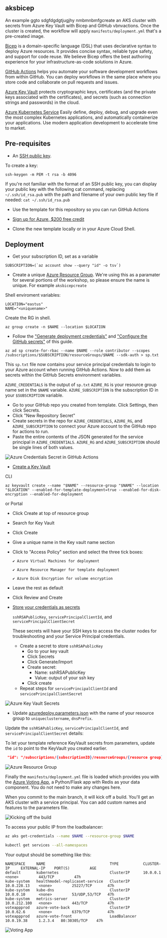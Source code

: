## aksbicep

An example ggto sdgfdgdgtjugjhy nmbmnbmfgcreate an AKS cluster with secrets from Azure Key Vault with Bicep and GitHub     vbnvactions.  Once the cluster is created, the workflow will apply `manifests/deployment.yml` that's a pre-created image.

[Bicep](https://cda.ms/2nH) is a domain-specific language (DSL) that uses declarative syntax to deploy Azure resources. It provides concise syntax, reliable type safety, and support for code reuse. We believe Bicep offers the best authoring experience for your infrastructure-as-code solutions in Azure.

[GitHub Actions](https://cda.ms/2nJ) helps you automate your software development workflows from within GitHub. You can deploy workflows in the same place where you store code and collaborate on pull requests and issues.

[Azure Key Vault](https://cda.ms/2nK) protects cryptographic keys, certificates (and the private keys associated with the certificates), and secrets (such as connection strings and passwords) in the cloud.

[Azure Kubernetes Service](https://cda.ms/2Kk) Easily define, deploy, debug, and upgrade even the most complex Kubernetes applications, and automatically containerize your applications. Use modern application development to accelerate time to market.

## Pre-requisites

* An [SSH public key](https://cda.ms/2nD).

To create a key:

`ssh-keygen -m PEM -t rsa -b 4096`

If you're not familiar with the format of an SSH public key, you can display your public key with the following cat command, replacing `~/.ssh/id_rsa.pub` with the path and filename of your own public key file if needed:
`cat ~/.ssh/id_rsa.pub`

* Use the template for this repository so you can run GitHub Actions

* [Sign up for Azure, $200 free credit](https://cda.ms/2kz)

* Clone the new template locally or in your Azure Cloud Shell.

## Deployment


* Get your subscription ID, set as a variable

```
SUBSCRIPTION=(`az account show --query "id" -o tsv`)
```

* Create a unique [Azure Resource Group](https://cda.ms/2nG). We're using this as a paramater for several portions of the workshop, so please ensure the name is unique.  For example `aksbicepcreate`

Shell enviroment variables:

```
LOCATION="eastus"
NAME="<uniquename>"
```

Create the RG in shell.

`az group create -n $NAME --location $LOCATION`

* Follow the ["Generate deployment credentials"](https://cda.ms/2kx) and ["Configure the GitHub secrets"](https://cda.ms/2ky) of this guide.  

`az ad sp create-for-rbac --name $NAME --role contributor --scopes /subscriptions/$SUBSCRIPTION/resourceGroups/$NAME --sdk-auth > sp.txt` 

This `sp.txt` file now contains your service principal credentials to login to your Azure account when running GitHub Actions.  Now to add them as secrets within the GitHub Secrets environment variables.

`AZURE_CREDENTIALS` is the output of `sp.txt`
`AZURE_RG` is your resource group name set in the `$NAME` variable.
`AZURE_SUBSCRIPTION` is the subscription ID in your `$SUBSCRIPTION` variable.

* Go to your GitHub repo you created from template. Click Settings, then click Secrets.
* Click "New Repository Secret"
* Create secrets in the repo for `AZURE_CREDENTIALS`, `AZURE_RG`, and `AZURE_SUBSCRIPTION` to connect your Azure account to the GitHub repo for actions to run.
* Paste the entire contents of the JSON generated for the service principal in `AZURE_CREDENTIALS`.  `AZURE_RG` and `AZURE_SUBSCRIPTION` should be single lines of both values. 

![Azure Credentials Secret in GitHub Actions](images/credentials.png)

* [Create a Key Vault](https://cda.ms/2kB)

CLI

`az keyvault create --name "$NAME" --resource-group "$NAME" --location "$LOCATION" --enabled-for-template-deployment=true --enabled-for-disk-encryption --enabled-for-deployment`

or Portal

  * Click Create at top of resource group
  * Search for Key Vault
  * Click Create
  * Give a unique name in the Key vault name section
  * Click to "Access Policy" section and select the three tick boxes:

        ✔️ Azure Virtual Machines for deployment

        ✔️ Azure Resource Manager for template deployment

        ✔️ Azure Disk Encryption for volume encryption

  * Leave the rest as default
  * Click Review and Create

* [Store your credentials as secrets](https://cda.ms/2kC)

    `sshRSAPublicKey`,
    `servicePrincipalClientId`,
    and `servicePrincipalClientSecret`

    These secrets will have your SSH keys to access the cluster nodes for troubleshooting and your Service Principal credentials.

  * Create a secret to store `sshRSAPublicKey`
    * Go to your key vault
    * Click Secrets
    * Click Generate/Import
    * Create secret:
      * Name: sshRSAPublicKey
      * Value: output of your ssh key
    * Click create
  * Repeat steps for `servicePrincipalClientId` and `servicePrincipalClientSecret`

![Azure Key Vault Secrets](images/key-vault_2.png)

* Update [azuredeploy.parameters.json](https://github.com/jaydestro/aks_bicep_template/blob/main/azuredeploy.parameters.json) with  the name of your resource group to `uniqueclustername`, `dnsPrefix`.

Update the `sshRSAPublicKey`, `servicePrincipalClientId`, and `servicePrincipalClientSecret` details:

To let your template reference KeyVault secrets from parameters, update the `id` to point to the KeyVault you created earlier.

```json
 "id": "/subscriptions/{subscriptionID}/resourceGroups/{resource group}/providers/Microsoft.KeyVault/vaults/{keyvault name}"
```

![Azure Resource Group](images/resource-group.png)


Finally the `manifests/deployment.yml` file is loaded which provides you with the [Azure Voting App](https://github.com/Azure-Samples/azure-voting-app-redis), a Python/Flask app with Redis as your data component.  You do not need to make any changes here.

When you commit to the main branch, it will kick off a build.  You'll get an AKS cluster with a service principal.  You can add custom names and features to the parameters file.

![Kicking off the build](images/actions_run.png)

To access your public IP from the loadbalancer:

```bash
az aks get-credentials --name $NAME --resource-group $NAME

kubectl get services --all-namespaces
```

Your output should be something like this:

```
NAMESPACE     NAME                             TYPE           CLUSTER-IP     EXTERNAL-IP    PORT(S)         AGE
default       kubernetes                       ClusterIP      10.0.0.1       <none>         443/TCP         47h
kube-system   healthmodel-replicaset-service   ClusterIP      10.0.228.13    <none>         25227/TCP       47h
kube-system   kube-dns                         ClusterIP      10.0.0.10      <none>         53/UDP,53/TCP   47h
kube-system   metrics-server                   ClusterIP      10.0.212.100   <none>         443/TCP         47h
voteappprod   azure-vote-back                  ClusterIP      10.0.62.6      <none>         6379/TCP        47h
voteappprod   azure-vote-front                 LoadBalancer   10.0.19.38     1.2.3.4   80:30305/TCP    47h
```

![Voting App](images/vote-app.png)

